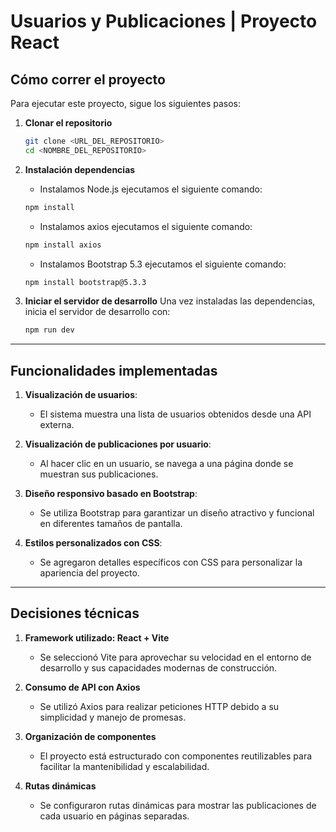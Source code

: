 # Usuarios y Publicaciones | Proyecto React

## Cómo correr el proyecto

Para ejecutar este proyecto, sigue los siguientes pasos:

1. **Clonar el repositorio**
   ```bash
   git clone <URL_DEL_REPOSITORIO>
   cd <NOMBRE_DEL_REPOSITORIO>
   ```

2. **Instalación dependencias**
   - Instalamos Node.js
   ejecutamos el siguiente comando:
   ```bash
   npm install
   ```

   - Instalamos axios
   ejecutamos el siguiente comando:
   ```bash
   npm install axios
   ```

   - Instalamos Bootstrap 5.3
   ejecutamos el siguiente comando:
   ```bash
   npm install bootstrap@5.3.3
   ```

3. **Iniciar el servidor de desarrollo**
   Una vez instaladas las dependencias, inicia el servidor de desarrollo con:
   ```bash
   npm run dev
   ```
---

## Funcionalidades implementadas

1. **Visualización de usuarios**:
   - El sistema muestra una lista de usuarios obtenidos desde una API externa.

2. **Visualización de publicaciones por usuario**:
   - Al hacer clic en un usuario, se navega a una página donde se muestran sus publicaciones.

3. **Diseño responsivo basado en Bootstrap**:
   - Se utiliza Bootstrap para garantizar un diseño atractivo y funcional en diferentes tamaños de pantalla.

4. **Estilos personalizados con CSS**:
   - Se agregaron detalles específicos con CSS para personalizar la apariencia del proyecto.

---

## Decisiones técnicas

1. **Framework utilizado: React + Vite**
   - Se seleccionó Vite para aprovechar su velocidad en el entorno de desarrollo y sus capacidades modernas de construcción.

2. **Consumo de API con Axios**
   - Se utilizó Axios para realizar peticiones HTTP debido a su simplicidad y manejo de promesas.

3. **Organización de componentes**
   - El proyecto está estructurado con componentes reutilizables para facilitar la mantenibilidad y escalabilidad.

4. **Rutas dinámicas**
   - Se configuraron rutas dinámicas para mostrar las publicaciones de cada usuario en páginas separadas.
